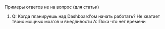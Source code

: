 Примеры ответов не на вопрос (для статьи)
1. Q: Когда планируешь над Dashboard'ом начать работать? Не хватает твоих мощных мозгов и въедливости
A: Пока что нет времени